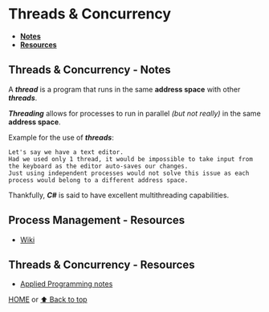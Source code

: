 # Threads & Concurrency

- [**Notes**](#threads--concurrency---notes)
- [**Resources**](#threads--concurrency---resources)

## Threads & Concurrency - Notes

A ***thread*** is a program that runs in the same **address space** with other ***threads***.

***Threading*** allows for processes to run in parallel *(but not really)* in the same **address space**.

Example for the use of ***threads***:

    Let's say we have a text editor.
    Had we used only 1 thread, it would be impossible to take input from the keyboard as the editor auto-saves our changes.
    Just using independent processes would not solve this issue as each process would belong to a different address space.
Thankfully, ***C#*** is said to have excellent multithreading capabilities.

## Process Management - Resources

- [Wiki](https://en.wikipedia.org/wiki/Process_management_(computing))

## Threads & Concurrency - Resources

- [Applied Programming notes](https://applied-programming.github.io/Operating-Systems-Notes/3-Threads-and-Concurrency/)

[HOME](https://github.com/Stratis-Dermanoutsos/Full-Stack-Notes#full-stack-notes) or [⬆ Back to top](#threads--concurrency)
